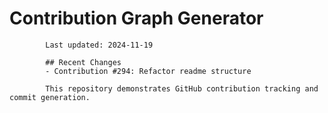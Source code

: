 # Contribution Graph Generator
            
            Last updated: 2024-11-19
            
            ## Recent Changes
            - Contribution #294: Refactor readme structure
            
            This repository demonstrates GitHub contribution tracking and commit generation.
        